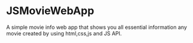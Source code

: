 # JSMovieWebApp
A simple movie info web app that shows you all essential information any movie created by using html,css,js and JS API.
